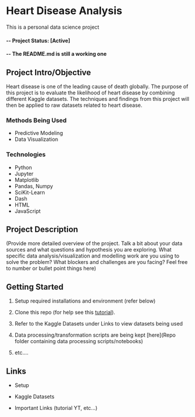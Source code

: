# Heart Disease Analysis

This is a personal data science project

#### -- Project Status: [Active]

#### -- The README.md is still a working one

## Project Intro/Objective
Heart disease is one of the leading cause of death globally. The purpose of this project is to evaluate the likelihood of heart disease by combining different Kaggle datasets. The techniques and findings from this project will then be applied to raw datasets related to heart disease.

### Methods Being Used
* Predictive Modeling
* Data Visualization

### Technologies
* Python
* Jupyter
* Matplotlib
* Pandas, Numpy
* SciKit-Learn
* Dash
* HTML
* JavaScript

## Project Description
(Provide more detailed overview of the project.  Talk a bit about your data sources and what questions and hypothesis you are exploring. What specific data analysis/visualization and modelling work are you using to solve the problem? What blockers and challenges are you facing?  Feel free to number or bullet point things here)


## Getting Started

1. Setup required installations and environment (refer below)
2. Clone this repo (for help see this [tutorial](https://help.github.com/articles/cloning-a-repository/)).
3. Refer to the Kaggle Datasets under Links to view datasets being used

4. Data processing/transformation scripts are being kept [here](Repo folder containing data processing scripts/notebooks)
5. etc....

## Links
* Setup

* Kaggle Datasets

* Important Links (tutorial YT, etc...)